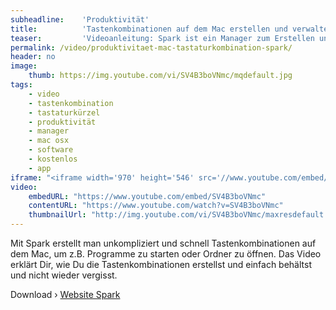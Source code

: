 ```yaml
---
subheadline:    'Produktivität'
title:          'Tastenkombinationen auf dem Mac erstellen und verwalten'
teaser:         'Videoanleitung: Spark ist ein Manager zum Erstellen und Verwalten von Tastenkombinationen, mit denen sich Anwendungen sowie Skripte direkt ausführen lassen.'
permalink: /video/produktivitaet-mac-tastaturkombination-spark/
header: no
image:
    thumb: https://img.youtube.com/vi/SV4B3boVNmc/mqdefault.jpg
tags:
    - video
    - tastenkombination
    - tastaturkürzel
    - produktivität
    - manager
    - mac osx
    - software
    - kostenlos
    - app
iframe: "<iframe width='970' height='546' src='//www.youtube.com/embed/SV4B3boVNmc' frameborder='0' allowfullscreen></iframe>"
video:
    embedURL: "https://www.youtube.com/embed/SV4B3boVNmc"
    contentURL: "https://www.youtube.com/watch?v=SV4B3boVNmc"
    thumbnailUrl: "http://img.youtube.com/vi/SV4B3boVNmc/maxresdefault.jpg"
---
```

Mit Spark erstellt man unkompliziert und schnell Tastenkombinationen auf dem Mac, um z.B. Programme zu starten oder Ordner zu öffnen. Das Video erklärt Dir, wie Du die Tastenkombinationen erstellst und einfach behältst und nicht wieder vergisst.

Download › [Website Spark](http://www.shadowlab.org/softwares/spark.php)